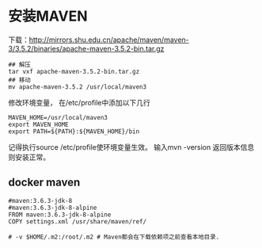 # 安装MAVEN
下载：http://mirrors.shu.edu.cn/apache/maven/maven-3/3.5.2/binaries/apache-maven-3.5.2-bin.tar.gz
```
## 解压
tar vxf apache-maven-3.5.2-bin.tar.gz
## 移动
mv apache-maven-3.5.2 /usr/local/maven3
```
修改环境变量， 在/etc/profile中添加以下几行
```
MAVEN_HOME=/usr/local/maven3
export MAVEN_HOME
export PATH=${PATH}:${MAVEN_HOME}/bin
```
记得执行source /etc/profile使环境变量生效。
输入mvn -version 返回版本信息则安装正常。

## docker maven
```
#maven:3.6.3-jdk-8 
#maven:3.6.3-jdk-8-alpine
FROM maven:3.6.3-jdk-8-alpine
COPY settings.xml /usr/share/maven/ref/

# -v $HOME/.m2:/root/.m2 # Maven都会在下载依赖项之前查看本地目录.
```